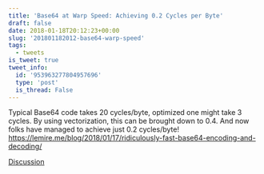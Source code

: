 ```yaml
---
title: 'Base64 at Warp Speed: Achieving 0.2 Cycles per Byte'
draft: false
date: 2018-01-18T20:12:23+00:00
slug: '201801182012-base64-warp-speed'
tags:
  - tweets
is_tweet: true
tweet_info:
  id: '953963277804957696'
  type: 'post'
  is_thread: False
---
```




Typical Base64 code takes 20 cycles/byte, optimized one might take 3 cycles. By using vectorization, this can be brought down to 0.4. And now folks have managed to achieve just 0.2 cycles/byte! <https://lemire.me/blog/2018/01/17/ridiculously-fast-base64-encoding-and-decoding/>

[Discussion](https://x.com/sytelus/status/953963277804957696)
